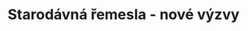 ---
layout: layouts/archive-episode.njk
title: Starodávná řemesla - nové výzvy
link: https://www.rtvs.sk/televizia/archiv/14252/456124
datum: 23. 3. 2024
foto: business_357x206.jpg
alt: Old craft main picture
perex: ČT Ostrava - Kovářství na Helfštýně | MTVA Szeged - Kartáčníci | RTVS Košice - Tkalcovství | TVP Kraków - Patchwork
tags: archive
---